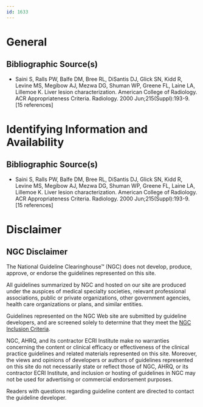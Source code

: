 ```yaml
---
id: 1633
---
```


# General

## Bibliographic Source(s)

- Saini S, Ralls PW, Balfe DM, Bree RL, DiSantis DJ, Glick SN, Kidd R, Levine MS, Megibow AJ, Mezwa DG, Shuman WP, Greene FL, Laine LA, Lillemoe K. Liver lesion characterization. American College of Radiology. ACR Appropriateness Criteria. Radiology. 2000 Jun;215(Suppl):193-9. [15 references]

# Identifying Information and Availability

## Bibliographic Source(s)

- Saini S, Ralls PW, Balfe DM, Bree RL, DiSantis DJ, Glick SN, Kidd R, Levine MS, Megibow AJ, Mezwa DG, Shuman WP, Greene FL, Laine LA, Lillemoe K. Liver lesion characterization. American College of Radiology. ACR Appropriateness Criteria. Radiology. 2000 Jun;215(Suppl):193-9. [15 references]

# Disclaimer

## NGC Disclaimer

The National Guideline Clearinghouse™ (NGC) does not develop, produce, approve, or endorse the guidelines represented on this site.

All guidelines summarized by NGC and hosted on our site are produced under the auspices of medical specialty societies, relevant professional associations, public or private organizations, other government agencies, health care organizations or plans, and similar entities.

Guidelines represented on the NGC Web site are submitted by guideline developers, and are screened solely to determine that they meet the [NGC Inclusion Criteria](/help-and-about/summaries/inclusion-criteria).

NGC, AHRQ, and its contractor ECRI Institute make no warranties concerning the content or clinical efficacy or effectiveness of the clinical practice guidelines and related materials represented on this site. Moreover, the views and opinions of developers or authors of guidelines represented on this site do not necessarily state or reflect those of NGC, AHRQ, or its contractor ECRI Institute, and inclusion or hosting of guidelines in NGC may not be used for advertising or commercial endorsement purposes.

Readers with questions regarding guideline content are directed to contact the guideline developer.

